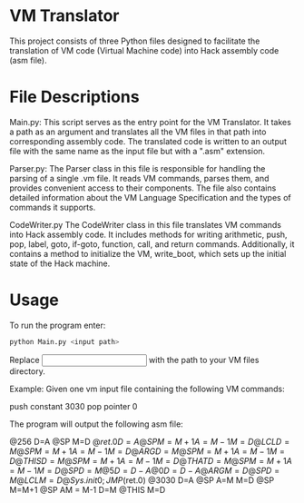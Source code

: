 # VM Translator

This project consists of three Python files designed to facilitate the
translation of VM code (Virtual Machine code) into Hack assembly code (asm
file).


# File Descriptions

Main.py:
This script serves as the entry point for the VM Translator. It takes a path
as an argument and translates all the VM files in that path into corresponding
assembly code. The translated code is written to an output file with the same
name as the input file but with a ".asm" extension.

Parser.py:
The Parser class in this file is responsible for handling the parsing of a
single .vm file. It reads VM commands, parses them, and provides convenient
access to their components. The file also contains detailed information about
the VM Language Specification and the types of commands it supports.

CodeWriter.py
The CodeWriter class in this file translates VM commands into Hack assembly
code. It includes methods for writing arithmetic, push, pop, label, goto,
if-goto, function, call, and return commands. Additionally, it contains a
method to initialize the VM, write_boot, which sets up the initial state of
the Hack machine.


# Usage

To run the program enter:

```sh
python Main.py <input path>
```

Replace <input path> with the path to your VM files directory.

Example:
Given one vm input file containing the following VM commands:

push constant 3030
pop pointer 0

The program will output the following asm file:

@256
D=A
@SP
M=D
@$ret.0
D=A
@SP
M=M+1
A=M-1
M=D
@LCL
D=M
@SP
M=M+1
A=M-1
M=D
@ARG
D=M
@SP
M=M+1
A=M-1
M=D
@THIS
D=M
@SP
M=M+1
A=M-1
M=D
@THAT
D=M
@SP
M=M+1
A=M-1
M=D
@SP
D=M
@5
D=D-A
@0
D=D-A
@ARG
M=D
@SP
D=M
@LCL
M=D
@Sys.init
0;JMP
($ret.0)
@3030
D=A
@SP
A=M
M=D
@SP
M=M+1
@SP
AM = M-1
D=M 
@THIS
M=D
